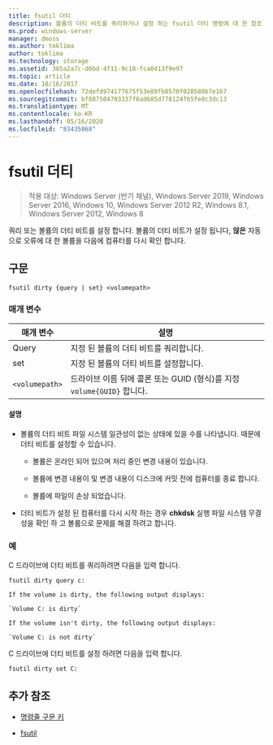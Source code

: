 ```yaml
---
title: fsutil 더티
description: 볼륨의 더티 비트를 쿼리하거나 설정 하는 fsutil 더티 명령에 대 한 참조 항목입니다.
ms.prod: windows-server
manager: dmoss
ms.author: toklima
author: toklima
ms.technology: storage
ms.assetid: 385a2a7c-d6bd-4f11-9c18-fca0413f9e97
ms.topic: article
ms.date: 10/16/2017
ms.openlocfilehash: 72defd974177675f53e89fb8570f028580b7e167
ms.sourcegitcommit: bf887504703337f8ad685d778124f65fe8c3dc13
ms.translationtype: MT
ms.contentlocale: ko-KR
ms.lasthandoff: 05/16/2020
ms.locfileid: "83435868"
---
```

# <a name="fsutil-dirty"></a>fsutil 더티

> 적용 대상: Windows Server (반기 채널), Windows Server 2019, Windows Server 2016, Windows 10, Windows Server 2012 R2, Windows 8.1, Windows Server 2012, Windows 8

쿼리 또는 볼륨의 더티 비트를 설정 합니다. 볼륨의 더티 비트가 설정 됩니다, **않은** 자동으로 오류에 대 한 볼륨을 다음에 컴퓨터를 다시 확인 합니다.

## <a name="syntax"></a>구문

```
fsutil dirty {query | set} <volumepath>
```

### <a name="parameters"></a>매개 변수

| 매개 변수 | 설명 |
| --------- | ----------- |
| Query | 지정 된 볼륨의 더티 비트를 쿼리합니다. |
| set | 지정 된 볼륨의 더티 비트를 설정합니다. |
| `<volumepath>` | 드라이브 이름 뒤에 콜론 또는 GUID (형식)를 지정 `volume{GUID}` 합니다. |

#### <a name="remarks"></a>설명

- 볼륨의 더티 비트 파일 시스템 일관성이 없는 상태에 있을 수를 나타냅니다. 때문에 더티 비트를 설정할 수 있습니다.

    - 볼륨은 온라인 되어 있으며 처리 중인 변경 내용이 있습니다.

    - 볼륨에 변경 내용이 및 변경 내용이 디스크에 커밋 전에 컴퓨터를 종료 합니다.

    - 볼륨에 파일이 손상 되었습니다.

- 더티 비트가 설정 된 컴퓨터를 다시 시작 하는 경우 **chkdsk** 실행 파일 시스템 무결성을 확인 하 고 볼륨으로 문제를 해결 하려고 합니다.

### <a name="examples"></a>예

C 드라이브에 더티 비트를 쿼리하려면 다음을 입력 합니다.

```
fsutil dirty query c:
```

    If the volume is dirty, the following output displays:

    `Volume C: is dirty`

    If the volume isn't dirty, the following output displays:

    `Volume C: is not dirty`

C 드라이브에 더티 비트를 설정 하려면 다음을 입력 합니다.

```
fsutil dirty set C:
```

## <a name="additional-references"></a>추가 참조

- [명령줄 구문 키](command-line-syntax-key.md)

- [fsutil](fsutil.md)
